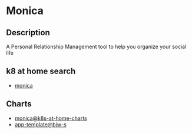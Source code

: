 # Monica

## Description

A Personal Relationship Management tool to help you organize your social life

## k8 at home search

- [monica](https://nanne.dev/k8s-at-home-search/#/monica)

## Charts

- [monica@k8s-at-home-charts](https://k8s-at-home.com/charts/)
- [app-template@bjw-s](https://bjw-s.github.io/helm-charts/)
